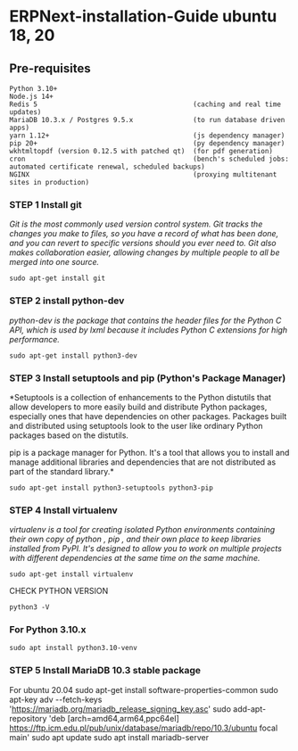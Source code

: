 # ERPNext-installation-Guide ubuntu 18, 20
## Pre-requisites

    Python 3.10+
    Node.js 14+
    Redis 5                                       (caching and real time updates)
    MariaDB 10.3.x / Postgres 9.5.x               (to run database driven apps)
    yarn 1.12+                                    (js dependency manager)
    pip 20+                                       (py dependency manager)
    wkhtmltopdf (version 0.12.5 with patched qt)  (for pdf generation)
    cron                                          (bench's scheduled jobs: automated certificate renewal, scheduled backups)
    NGINX                                         (proxying multitenant sites in production)

### STEP 1 Install git

*Git is the most commonly used version control system. Git tracks the changes you make to files, so you have a record of what has been done, and you can revert to specific versions should you ever need to. Git also makes collaboration easier, allowing changes by multiple people to all be merged into one source.*

    sudo apt-get install git
    
### STEP 2 install python-dev

*python-dev is the package that contains the header files for the Python C API, which is used by lxml because it includes Python C extensions for high performance.*
    
    sudo apt-get install python3-dev
    
### STEP 3 Install setuptools and pip (Python's Package Manager)

*Setuptools is a collection of enhancements to the Python distutils that allow developers to more easily build and distribute Python packages, especially ones that have dependencies on other packages. Packages built and distributed using setuptools look to the user like ordinary Python packages based on the distutils.

pip is a package manager for Python. It's a tool that allows you to install and manage additional libraries and dependencies that are not distributed as part of the standard library.*

    sudo apt-get install python3-setuptools python3-pip
 
### STEP 4 Install virtualenv

*virtualenv is a tool for creating isolated Python environments containing their own copy of python , pip , and their own place to keep libraries installed from PyPI. It's designed to allow you to work on multiple projects with different dependencies at the same time on the same machine.*

    sudo apt-get install virtualenv
    
CHECK PYTHON VERSION

    python3 -V
    
### For Python 3.10.x

    sudo apt install python3.10-venv
    
### STEP 5 Install MariaDB 10.3 stable package

For ubuntu 20.04
    sudo apt-get install software-properties-common
    sudo apt-key adv --fetch-keys 'https://mariadb.org/mariadb_release_signing_key.asc'
    sudo add-apt-repository 'deb [arch=amd64,arm64,ppc64el] https://ftp.icm.edu.pl/pub/unix/database/mariadb/repo/10.3/ubuntu focal main'
    sudo apt update
    sudo apt install mariadb-server
 
 
 
 
 
 
 
 
 
 
 
 
 
 
 
 
 
 
 
